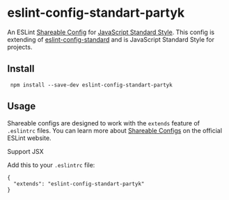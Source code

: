 # eslint-config-standart-partyk

An ESLint [Shareable Config](https://eslint.org/docs/developer-guide/shareable-configs) for [JavaScript Standard Style](http://standardjs.com/). This config is extending of [eslint-config-standard](https://github.com/standard/eslint-config-standard) and is JavaScript Standard Style for projects.

## Install

```
 npm install --save-dev eslint-config-standart-partyk
```
 
## Usage

Shareable configs are designed to work with the `extends` feature of `.eslintrc` files.
You can learn more about
[Shareable Configs](http://eslint.org/docs/developer-guide/shareable-configs) on the
official ESLint website.

Support JSX

Add this to your `.eslintrc` file:

```
{
  "extends": "eslint-config-standart-partyk"
}
```
